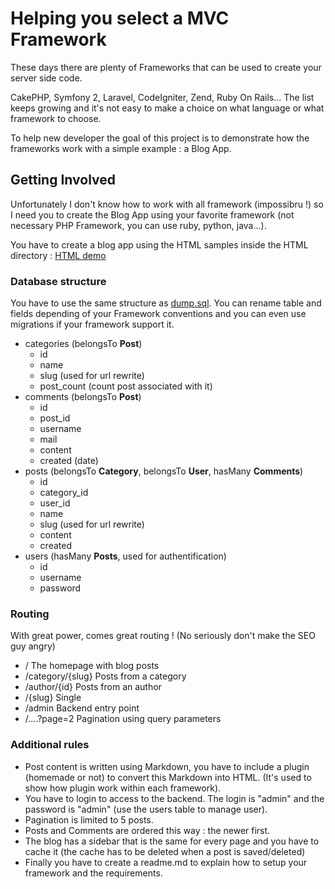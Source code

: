 # Helping you select a MVC Framework

These days there are plenty of Frameworks that can be used to create your server side code. 

CakePHP, Symfony 2, Laravel, CodeIgniter, Zend, Ruby On Rails... The list keeps growing and it's not easy to make a choice on what language or what framework to choose.

To help new developer the goal of this project is to demonstrate how the frameworks work with a simple example : a Blog App.

## Getting Involved

Unfortunately I don't know how to work with all framework (impossibru !) so I need you to create the Blog App using your favorite framework (not necessary PHP Framework, you can use ruby, python, java...). 

You have to create a blog app using the HTML samples inside the HTML directory : [HTML demo](https://rawgithub.com/Grafikart/blogmvc/master/HTML/index.html)

### Database structure 

You have to use the same structure as [dump.sql](https://raw.github.com/Grafikart/blogmvc/master/dump.sql). You can rename table and fields depending of your Framework conventions and you can even use migrations if your framework support it. 

* categories (belongsTo **Post**)
	* id
	* name
	* slug (used for url rewrite)
	* post_count (count post associated with it)
* comments (belongsTo **Post**)
	* id
	* post_id
	* username
	* mail
	* content
	* created (date)
* posts (belongsTo **Category**, belongsTo **User**, hasMany **Comments**)
	* id 
	* category_id
	* user_id
	* name
	* slug (used for url rewrite)
	* content
	* created
* users (hasMany **Posts**, used for authentification)
	* id
	* username
	* password

### Routing

With great power, comes great routing ! (No seriously don't make the SEO guy angry)

* /   					The homepage with blog posts
* /category/{slug}    	Posts from a category
* /author/{id}			Posts from an author
* /{slug}				Single
* /admin				Backend entry point
* /....?page=2 			Pagination using query parameters


### Additional rules

* Post content is written using Markdown, you have to include a plugin (homemade or not) to convert this Markdown into HTML. (It's used to show how plugin work within each framework).
* You have to login to access to the backend. The login is "admin" and the password is "admin" (use the users table to manage user).
* Pagination is limited to 5 posts.
* Posts and Comments are ordered this way : the newer first.
* The blog has a sidebar that is the same for every page and you have to cache it (the cache has to be deleted when a post is saved/deleted)
* Finally you have to create a readme.md to explain how to setup your framework and the requirements.
